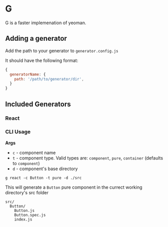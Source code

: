 # G

G is a faster implemenation of yeoman.

## Adding a generator

Add the path to your generator to `generator.config.js`

It should have the following format:

```js
{
  generatorName: {
    path: '/path/to/generator/dir',
  }
}
```

## Included Generators

### React

### CLI Usage

**Args**
- `c` - component name
- `t` - component type. Valid types are: `component`, `pure`, `container` (defaults to `component`)
- `d` - component's base directory

```
g react -c Button -t pure -d ./src
```

This will generate a `Button` pure component in the currect working directory's src folder

```
src/
  Button/
    Button.js
    Button.spec.js
    index.js
```
